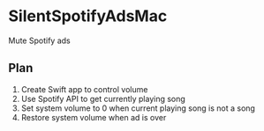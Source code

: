 # SilentSpotifyAdsMac
Mute Spotify ads

## Plan
1) Create Swift app to control volume
2) Use Spotify API to get currently playing song
3) Set system volume to 0 when current playing song is not a song
4) Restore system volume when ad is over
